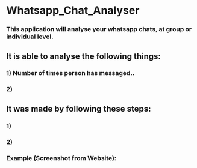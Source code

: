 # Whatsapp_Chat_Analyser

### This application will analyse your whatsapp chats, at group or individual level.

## It is able to analyse the following things:
### 1) Number of times person has messaged..
### 2) 

## It was made by following these steps:
### 1)
### 2)


### Example (Screenshot from Website):
